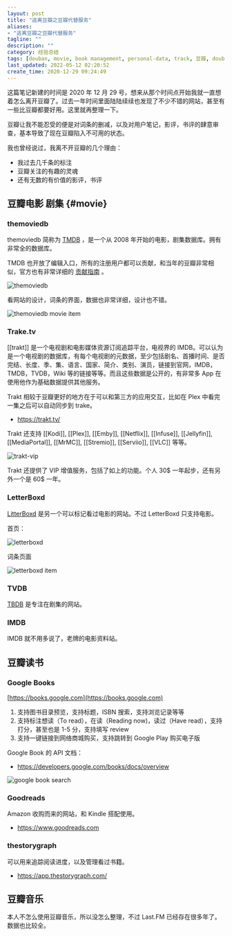 ```yaml
---
layout: post
title: "逃离豆瓣之豆瓣代替服务"
aliases:
- "逃离豆瓣之豆瓣代替服务"
tagline: ""
description: ""
category: 经验总结
tags: [douban, movie, book management, personal-data, track, 豆瓣, douban ]
last_updated: 2022-05-12 02:20:52
create_time: 2020-12-29 09:24:49
---
```


这篇笔记新建的时间是 2020 年 12 月 29 号，想来从那个时间点开始我就一直想着怎么离开豆瓣了。过去一年时间里面陆陆续续也发现了不少不错的网站，甚至有一些比豆瓣都要好用。这里就再整理一下。

豆瓣让我不能忍受的便是对词条的删减，以及对用户笔记，影评，书评的肆意审查，基本导致了现在豆瓣陷入不可用的状态。

我也曾经说过，我离不开豆瓣的几个理由：

- 我过去几千条的标注
- 豆瓣关注的有趣的灵魂
- 还有无数的有价值的影评，书评

## 豆瓣电影 剧集 {#movie}

### themoviedb

themoviedb 简称为 [TMDB](https://www.themoviedb.org/) ，是一个从 2008 年开始的电影，剧集数据库。拥有非常全的数据库。

TMDB 也开放了编辑入口，所有的注册用户都可以贡献，和当年的豆瓣非常相似，官方也有非常详细的 [贡献指南](https://www.themoviedb.org/bible) 。

![themoviedb](/assets/themoviedb.jpg)

看网站的设计，词条的界面，数据也非常详细，设计也不错。

![themoviedb movie item](/assets/themoviedb-movie-item-20220512140326.png)

### Trake.tv
[[trakt]] 是一个电视剧和电影媒体资源订阅追踪平台，电视界的 IMDB。可以认为是一个电视剧的数据库，有每个电视剧的元数据，至少包括剧名、首播时间、是否完结、长度、季、集、语言、国家、简介、类别、演员，链接到官网，IMDB，TMDB，TVDB，Wiki 等的链接等等。而且这些数据是公开的，有非常多 App 在使用他作为基础数据提供其他服务。

Trakt 相较于豆瓣更好的地方在于可以和第三方的应用交互，比如在 Plex 中看完一集之后可以自动同步到 trake。

- <https://trakt.tv/>

Trakt 还支持 [[Kodi]], [[Plex]], [[Emby]], [[Netflix]], [[Infuse]], [[Jellyfin]], [[MediaPortal]], [[MrMC]], [[Stremio]], [[Serviio]], [[VLC]] 等等。

![trakt-vip](/assets/trakt-20220512141549.png)

Trakt 还提供了 VIP 增值服务，包括了如上的功能。个人 30$ 一年起步，还有另外一个是 60$ 一年。

### LetterBoxd

 [LitterBoxd](https://letterboxd.com/) 是另一个可以标记看过电影的网站。不过 LetterBoxd 只支持电影。

首页：

![letterboxd](/assets/letterboxd-20220512143728.png)

词条页面

![letterboxd item](/assets/letterboxd-item-20220512143916.png)

### TVDB

 [TBDB](https://thetvdb.com/) 是专注在剧集的网站。

### IMDB
IMDB 就不用多说了，老牌的电影资料站。

## 豆瓣读书

### Google Books
 [https://books.google.com](https://books.google.com)

1.  支持图书目录预览，支持标题，ISBN 搜索，支持浏览记录等等
2.  支持标注想读（To read），在读（Reading now)，读过（Have read），支持打分，甚至也是 1-5 分，支持填写 review
3.  支持一键链接到网络商城购买，支持跳转到 Google Play 购买电子版

Google Book 的 API 文档：

- <https://developers.google.com/books/docs/overview>

![google book search](/assets/google-book-search-20201229092521.png)

### Goodreads
Amazon 收购而来的网站，和 Kindle 搭配使用。

- <https://www.goodreads.com>

### thestorygraph
可以用来追踪阅读进度，以及管理看过书籍。

- <https://app.thestorygraph.com/>

## 豆瓣音乐
本人不怎么使用豆瓣音乐，所以没怎么整理，不过 Last.FM 已经存在很多年了。数据也比较全。
